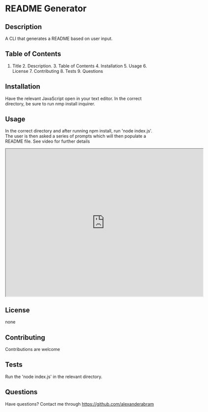 
# README Generator

## Description
A CLI that generates a README based on user input.

## Table of Contents
1. Title  2. Description.  3. Table of Contents  4. Installation  5. Usage  6. License  7. Contributing  8. Tests  9. Questions

## Installation
Have the relevant JavaScript open in your text editor. In the correct directory, be sure to run nmp install inquirer.

## Usage
In the correct directory and after running npm install, run 'node index.js'. The user is then asked a series of prompts which will then populate a README file. See video for further details 
<iframe src="https://drive.google.com/file/d/1kTMAdVIm4iuXcMmWSQn-oPlI-eK9Oqyl/preview" width="640" height="480"></iframe>

## License
none

## Contributing
Contributions are welcome

## Tests
Run the 'node index.js' in the relevant directory.

## Questions
Have questions? Contact me through https://github.com/alexanderabram

